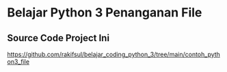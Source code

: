 # Belajar Python 3 Penanganan File

## Source Code Project Ini

https://github.com/rakifsul/belajar_coding_python_3/tree/main/contoh_python3_file
